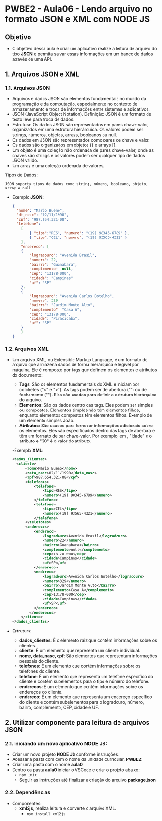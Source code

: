 # PWBE2 - Aula06 - Lendo arquivo no formato JSON e XML com NODE JS

## Objetivo
- O objetivo dessa aula é criar um aplicativo realize a leitura de arquivo do tipo **JSON** e permita salvar essas informações em um banco de dados através de uma API.

## 1. Arquivos JSON e XML
### 1.1. Arquivos JSON
- Arquivos e dados JSON são elementos fundamentais no mundo da programação e da computação, especialmente no contexto de armazenamento e troca de informações entre sistemas e aplicativos.
- JSON (JavaScript Object Notation). Definição: JSON é um formato de texto leve para troca de dados.
- Estrutura: Os dados JSON são representados em pares chave-valor, organizados em uma estrutura hierárquica. Os valores podem ser strings, números, objetos, arrays, booleanos ou null.
- Os dados em JSON são representados como pares de chave e valor.
- Os dados são organizados em objetos {} e arrays [].
- Um objeto é uma coleção não ordenada de pares chave-valor, onde as chaves são strings e os valores podem ser qualquer tipo de dados JSON válido.
- Um array é uma coleção ordenada de valores.

Tipos de Dados:

    JSON suporta tipos de dados como string, número, booleano, objeto, array e null.
  - Exemplo **JSON**: 
    ````JSON
    {
      "nome": "Mario Bueno",
      "dt_nasc": "02/11/1990",
      "cpf": "987.654.321-08",
      "telefone":
        [
            { "tipo":"RES", "numero": "(19) 98345-6789" },
            { "tipo":"CEL", "numero": "(19) 93565-4321" }
        ],
        "endereco": [
        {
            "logradouro": "Avenida Brasil",
            "numero": 22,
            "bairro": "Guanabara",
            "complemento": null,
            "cep": "13178-000",
            "cidade": "Campinas",
            "uf": "SP"
        },
        {
            "logradouro": "Avenida Carlos Botelho",
            "numero": 329,
            "bairro": "Jardim Monte Alto",
            "complemento": "Casa A",
            "cep": "13178-000",
            "cidade": "Piracicaba",
            "uf": "SP"
        }
        ]
    }
    ````
### 1.2. Arquivos XML
- Um arquivo XML, ou Extensible Markup Language, é um formato de arquivo que armazena dados de forma hierárquica e legível por máquina. Ele é composto por tags que definem os elementos e atributos do documento:
  - **Tags**: São os elementos fundamentais do XML e iniciam por colchetes ("<" e ">"). As tags podem ser de abertura ("<tag>") ou de fechamento ("</tag>"). Elas são usadas para definir a estrutura hierárquica do arquivo.
  - **Elementos**: São os dados dentro das tags. Eles podem ser simples ou compostos. Elementos simples não têm elementos filhos, enquanto elementos compostos têm elementos filhos. Exemplo de um elemento simples <nome>João</nome>.
  - **Atributos**: São usados para fornecer informações adicionais sobre os elementos. Eles são especificados dentro das tags de abertura e têm um formato de par chave-valor. Por exemplo, em <pessoa idade="30">, "idade" é o atributo e "30" é o valor do atributo.
  
  -Exemplo **XML**:
  ````XML
  <dados_clientes>
    <cliente>
        <nome>Mario Bueno</nome>
        <data_nasc>02/11/1990</data_nasc>
        <cpf>987.654.321-08</cpf>
        <telefones>
            <telefone>
                <tipo>RES</tipo>
                <numero>(19) 98345-6789</numero>
            </telefone>
            <telefone>
                <tipo>CEL</tipo>
                <numero>(19) 93565-4321</numero>
            </telefone>
        </telefones>
        <enderecos> 
            <endereco>
                <logradouro>Avenida Brasil</logradouro>
                <numero>22</numero>
                <bairro>Guanabara</bairro>
                <complemento>null</complemento>
                <cep>13178-000</cep>
                <cidade>Campinas</cidade>
                <uf>SP</uf>
            </endereco>
            <endereco>
                <logradouro>Avenida Carlos Botelho</logradouro>
                <numero>329</numero>
                <bairro>Jardim Monte Alto</bairro>
                <complemento>Casa A</complemento>
                <cep>13178-000</cep>
                <cidade>Campinas</cidade>
                <uf>SP</uf>
            </endereco>
          </enderecos>
      </cliente>
  </dados_clientes>
  ````
- Estrutura:
  - **dados_clientes**: É o elemento raiz que contém informações sobre os clientes.
  - **cliente**: É um elemento que representa um cliente individual.
  - **nome, data_nasc, cpf**: São elementos que representam informações pessoais do cliente.
  - **telefones**: É um elemento que contém informações sobre os telefones do cliente.
  - **telefone**: É um elemento que representa um telefone específico do cliente e contém subelementos para o tipo e número do telefone.
  - **enderecos**: É um elemento que contém informações sobre os endereços do cliente.
  - **endereco**: É um elemento que representa um endereço específico do cliente e contém subelementos para o logradouro, número, bairro, complemento, CEP, cidade e UF.

## 2. Utilizar componente para leitura de arquivos JSON
### 2.1. Iniciando um novo aplicativo NODE JS:
- Criar um novo projeto **NODE JS** conforme instruções:
- Acessar a pasta com com o nome da unidade curricular, **PWBE2**:
- Criar uma pasta com o nome **aula0**
- Dentro da pasta **aula0** iniciar o VSCode e criar o projeto abaixo:
    - `npm init` 
    - Seguir as instruções até finalizar a criação do arquivo **package.json**

### 2.2. Dependências
- Componentes:
  - **xml2js**, realiza leitura e converte o arquivo XML.
    - `npx install xml2js`  



